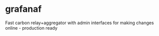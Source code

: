# grafanaf
Fast carbon relay+aggregator with admin interfaces for making changes online - production ready

